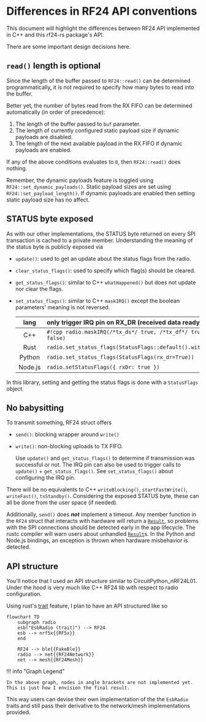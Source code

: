 # Differences in RF24 API conventions

This document will highlight the differences between RF24 API implemented in C++ and this rf24-rs package's API.

There are some important design decisions here.

[traits]: https://doc.rust-lang.org/book/ch10-02-traits.html
[result]: https://doc.rust-lang.org/book/ch02-00-guessing-game-tutorial.html#handling-potential-failure-with-result

## `read()` length is optional

Since the length of the buffer passed to `RF24::read()` can be determined programmatically,
it is not required to specify how many bytes to read into the buffer.

Better yet, the number of bytes read from the RX FIFO can be determined automatically (in order of precedence):

1. The length of the buffer passed to `buf`  parameter.
2. The length of currently configured static payload size if dynamic payloads are disabled.
3. The length of the next available payload in the RX FIFO if dynamic payloads are enabled.

If any of the above conditions evaluates to `0`, then `RF24::read()` does nothing.

Remember, the dynamic payloads feature is toggled  using `RF24::set_dynamic_payloads()`.
Static payload sizes are set using `RF24::set_payload_length()`.
If dynamic payloads are enabled then setting static payload size has no affect.

## STATUS byte exposed

As with our other implementations, the STATUS byte returned on every SPI transaction is cached to a private member.
Understanding the meaning of the status byte is publicly exposed via

- `update()`: used to get an update about the status flags from the radio.
- `clear_status_flags()`: used to specify which flag(s) should be cleared.
- `get_status_flags()`: similar to C++ `whatHappened()` but does not update nor clear the flags.
- `set_status_flags()`: similar to C++ `maskIRQ()` except the boolean parameters' meaning is not reversed.

    | lang | only trigger IRQ pin on RX_DR (received data ready) events |
    |:----:|:-----------------------------------------------------------|
    | C++  | `#!cpp radio.maskIRQ(/*tx_ds*/ true, /*tx_df*/ true, /*rx_dr*/ false)` |
    | Rust | `radio.set_status_flags(StatusFlags::default().with_rx_dr(true))` |
    | Python | `radio.set_status_flags(StatusFlags(rx_dr=True))` |
    | Node.js | `radio.setStatusFlags({ rxDr: true })` |

In this library, setting and getting the status flags is done with a `StatusFlags` object.

## No babysitting

To transmit something, RF24 struct offers

- `send()`: blocking wrapper around `write()`
- `write()`: non-blocking uploads to TX FIFO.

    Use `update()` and `get_status_flags()` to determine if transmission was successful or not.
    The IRQ pin can also be used to trigger calls to `update()` + `get_status_flags()`.
    See `set_status_flags()` about configuring the IRQ pin.

There will be no equivalents to C++ `writeBlocking()`, `startFastWrite()`, `writeFast()`, `txStandby()`.
Considering the exposed STATUS byte, these can all be done from the user space (if needed).

Additionally, `send()` does _**not**_ implement a timeout.
Any member function in the `RF24` struct that interacts with hardware will return a [`Result`][result],
so problems with the SPI connections should be detected early in the app lifecycle.
The rustc compiler will warn users about unhandled [`Result`][result]s.
In the Python and Node.js bindings, an exception is thrown when hardware misbehavior is detected.

## API structure

You'll notice that I used an API structure similar to CircuitPython_nRF24L01.
Under the hood is very much like C++ RF24 lib with respect to radio configuration.

Using rust's [trait][traits] feature, I plan to have an API structured like so

```mermaid
flowchart TD
    subgraph radio
    esb("EsbRadio (trait)") --> RF24
    esb --> nrf5x{{RF5x}}
    end

    RF24 --> ble{{FakeBle}}
    radio --> net{{RF24Network}}
    net --> mesh{{RF24Mesh}}
```

<!-- markdownlint-disable MD046 -->
!!! info "Graph Legend"

    In the above graph, nodes in angle brackets are not implemented yet.
    This is just how I envision the final result.

This way users can devise their own implementation of the the `EsbRadio` traits and still pass their derivative to the network/mesh implementations provided.
